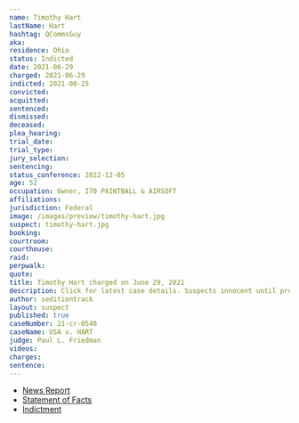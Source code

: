 ```yaml
---
name: Timothy Hart
lastName: Hart
hashtag: QCommsGuy
aka:
residence: Ohio
status: Indicted
date: 2021-06-29
charged: 2021-06-29
indicted: 2021-08-25
convicted:
acquitted:
sentenced:
dismissed:
deceased:
plea_hearing:
trial_date:
trial_type:
jury_selection:
sentencing:
status_conference: 2022-12-05
age: 52
occupation: Owner, I70 PAINTBALL & AIRSOFT
affiliations:
jurisdiction: Federal
image: /images/preview/timothy-hart.jpg
suspect: timothy-hart.jpg
booking:
courtroom:
courthouse:
raid:
perpwalk:
quote:
title: Timothy Hart charged on June 29, 2021
description: Click for latest case details. Suspects innocent until proven guilty.
author: seditiontrack
layout: suspect
published: true
caseNumber: 21-cr-0540
caseName: USA v. HART
judge: Paul L. Friedman
videos:
charges:
sentence:
---
```

- [News Report](https://www.wusa9.com/article/news/national/capitol-riots/i70-paintball-and-airsoft-owner-charged-in-capitol-riots-wearing-qanon-gear-timothy-hart/65-b2582dd8-1272-4dd0-817c-e56829faf180)
- [Statement of Facts](https://www.justice.gov/usao-dc/case-multi-defendant/file/1408076/download)
- [Indictment](https://www.justice.gov/usao-dc/case-multi-defendant/file/1459926/download)
